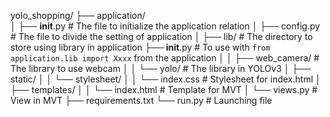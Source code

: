 yolo_shopping/
├── application/                  
│   ├── __init__.py                # The file to initialize the application relation
│   ├── config.py                   # The file to divide the setting of application
│   ├── lib/                          # The directory to store using library in application
        ├── __init__.py          # To use with `from application.lib import Xxxx`  from the application
│   │   ├── web_camera/       # The library to use webcam
│   │   └── yolo/                  # The library in YOLOv3
│   ├── static/
│   │   └── stylesheet/
│   │       └── index.css         # Stylesheet for index.html
│   ├── templates/
│   │   └── index.html           # Template for MVT
│   └── views.py                    # View in MVT
├── requirements.txt
└── run.py                            # Launching file
